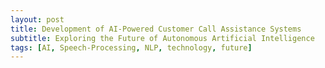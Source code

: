 ```yaml
---
layout: post
title: Development of AI-Powered Customer Call Assistance Systems
subtitle: Exploring the Future of Autonomous Artificial Intelligence
tags: [AI, Speech-Processing, NLP, technology, future]
---
```

